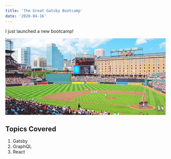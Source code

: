 ```yaml
---
title: 'The Great Gatsby Bootcamp'
date: '2020-04-16'
---
```


I just launched a new bootcamp!

![Baltimore Orioles](./baltimore-orioles.jpg)

## Topics Covered

1. Gatsby
2. GraphQL
3. React

